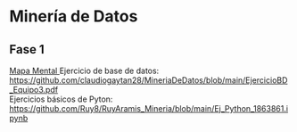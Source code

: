 # Minería de Datos

## Fase 1

<a href="https://github.com/Ruy8/RuyAramis_Mineria/blob/main/MapaMental_1_1863861.pdf"> Mapa Mental </a>
Ejercicio de base de datos: https://github.com/claudiogaytan28/MineriaDeDatos/blob/main/EjercicioBD_Equipo3.pdf       
Ejercicios básicos de Pyton: https://github.com/Ruy8/RuyAramis_Mineria/blob/main/Ej_Python_1863861.ipynb
